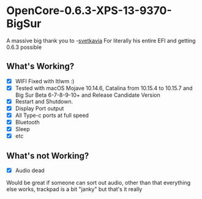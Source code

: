 # OpenCore-0.6.3-XPS-13-9370-BigSur

A massive big thank you to -[svetkavia](https://github.com/svetkavia1) For literally his entire EFI and getting 0.6.3 possible

## What's Working?
- [x] WIFI Fixed with Itlwm :)
- [x] Tested with macOS Mojave 10.14.6, Catalina from 10.15.4 to 10.15.7 and Big Sur Beta 6-7-8-9-10+ and Release Candidate Version 
- [x] Restart and Shutdown. 
- [x] Display Port output
- [x] All Type-c ports at full speed
- [x] Bluetooth
- [x] Sleep 
- [x] etc

## What's not Working?
- [x] Audio dead


Would be great if someone can sort out audio, other than that everything else works, trackpad is a bit "janky" but that's it really 
